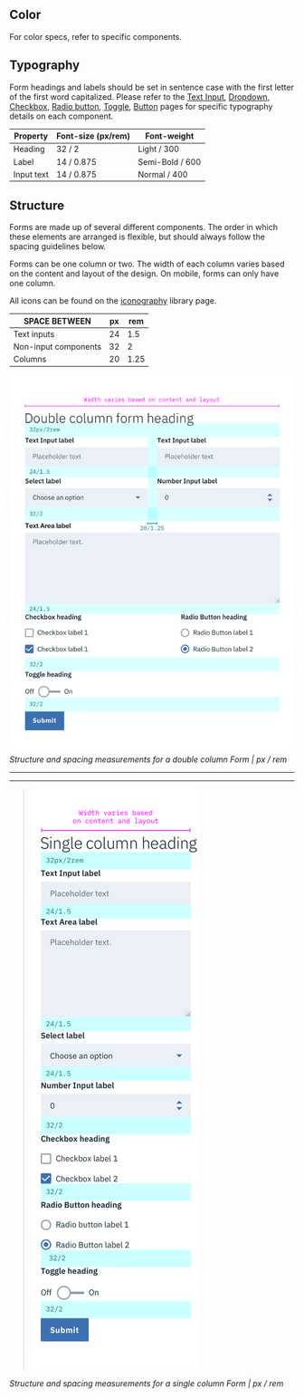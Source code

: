 ## Color

For color specs, refer to specific components.

## Typography

Form headings and labels should be set in sentence case with the first letter of the first word capitalized. Please refer to the [Text Input](/components/text-input), [Dropdown](/components/dropdown), [Checkbox](/components/checkbox), [Radio button](/components/radio-button), [Toggle](/component/toggle), [Button](/component/button) pages for specific typography details on each component.

| Property | Font-size (px/rem)     | Font-weight  |
|------------|-----------------|--------------|
| Heading    | 32 / 2     | Light / 300  |
| Label      | 14 / 0.875 | Semi-Bold / 600   |
| Input text | 14 / 0.875 | Normal / 400 |

## Structure

Forms are made up of several different components. The order in which these elements are arranged is flexible, but should always follow the spacing guidelines below.

Forms can be one column or two. The width of each column varies based on the content and layout of the design. On mobile, forms can only have one column.

All icons can be found on the [iconography](/style/iconography/library) library page.

| SPACE BETWEEN        | px | rem  |
|----------------------|----|------|
| Text inputs          | 24 | 1.5  |
| Non-input components | 32 | 2    |
| Columns              | 20 | 1.25 |


![Structure and spacing measurements for a double column form ](images/form-style-2.png)
_Structure and spacing measurements for a double column Form | px / rem_

---
***
> ![Structure and spacing measurements for a single column form](images/form-style-1.png)

_Structure and spacing measurements for a single column Form | px / rem_
